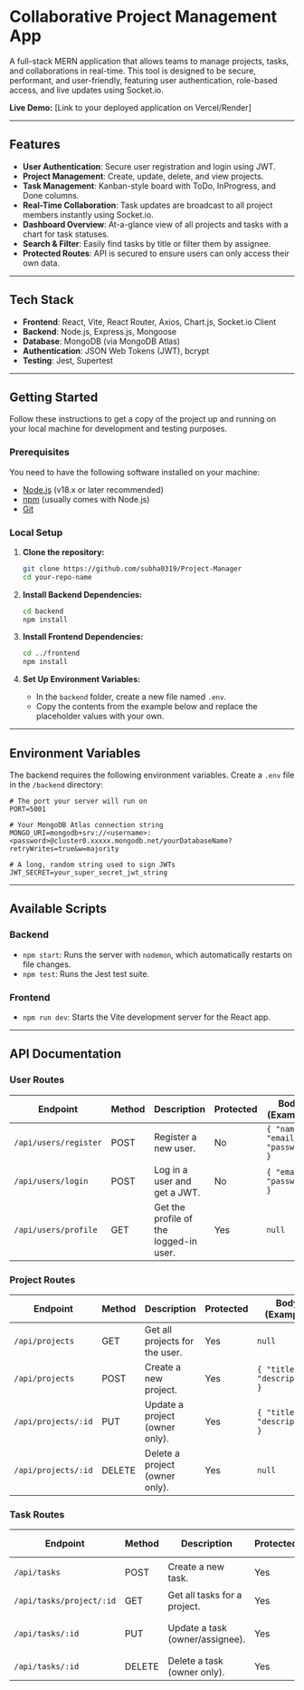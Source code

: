 # Collaborative Project Management App

A full-stack MERN application that allows teams to manage projects, tasks, and collaborations in real-time. This tool is designed to be secure, performant, and user-friendly, featuring user authentication, role-based access, and live updates using Socket.io.

**Live Demo:** [Link to your deployed application on Vercel/Render]

---

## Features

-   **User Authentication**: Secure user registration and login using JWT.
-   **Project Management**: Create, update, delete, and view projects.
-   **Task Management**: Kanban-style board with ToDo, InProgress, and Done columns.
-   **Real-Time Collaboration**: Task updates are broadcast to all project members instantly using Socket.io.
-   **Dashboard Overview**: At-a-glance view of all projects and tasks with a chart for task statuses.
-   **Search & Filter**: Easily find tasks by title or filter them by assignee.
-   **Protected Routes**: API is secured to ensure users can only access their own data.

---

## Tech Stack

-   **Frontend**: React, Vite, React Router, Axios, Chart.js, Socket.io Client
-   **Backend**: Node.js, Express.js, Mongoose
-   **Database**: MongoDB (via MongoDB Atlas)
-   **Authentication**: JSON Web Tokens (JWT), bcrypt
-   **Testing**: Jest, Supertest

---

## Getting Started

Follow these instructions to get a copy of the project up and running on your local machine for development and testing purposes.

### Prerequisites

You need to have the following software installed on your machine:
-   [Node.js](https://nodejs.org/) (v18.x or later recommended)
-   [npm](https://www.npmjs.com/) (usually comes with Node.js)
-   [Git](https://git-scm.com/)

### Local Setup

1.  **Clone the repository:**
    ```sh
    git clone https://github.com/subha0319/Project-Manager
    cd your-repo-name
    ```

2.  **Install Backend Dependencies:**
    ```sh
    cd backend
    npm install
    ```

3.  **Install Frontend Dependencies:**
    ```sh
    cd ../frontend
    npm install
    ```

4.  **Set Up Environment Variables:**
    -   In the `backend` folder, create a new file named `.env`.
    -   Copy the contents from the example below and replace the placeholder values with your own.

---

## Environment Variables

The backend requires the following environment variables. Create a `.env` file in the `/backend` directory:

```env
# The port your server will run on
PORT=5001

# Your MongoDB Atlas connection string
MONGO_URI=mongodb+srv://<username>:<password>@cluster0.xxxxx.mongodb.net/yourDatabaseName?retryWrites=true&w=majority

# A long, random string used to sign JWTs
JWT_SECRET=your_super_secret_jwt_string
```

---

## Available Scripts

### Backend

-   `npm start`: Runs the server with `nodemon`, which automatically restarts on file changes.
-   `npm test`: Runs the Jest test suite.

### Frontend

-   `npm run dev`: Starts the Vite development server for the React app.

---

## API Documentation

### User Routes

| Endpoint            | Method | Description                         | Protected | Body (Example)                                        |
| ------------------- | ------ | ----------------------------------- | --------- | ----------------------------------------------------- |
| `/api/users/register` | POST   | Register a new user.                | No        | `{ "name", "email", "password" }`                     |
| `/api/users/login`    | POST   | Log in a user and get a JWT.        | No        | `{ "email", "password" }`                             |
| `/api/users/profile`  | GET    | Get the profile of the logged-in user. | Yes       | `null`                                                |

### Project Routes

| Endpoint         | Method | Description                        | Protected | Body (Example)                  |
| ---------------- | ------ | ---------------------------------- | --------- | ------------------------------- |
| `/api/projects`    | GET    | Get all projects for the user.     | Yes       | `null`                          |
| `/api/projects`    | POST   | Create a new project.              | Yes       | `{ "title", "description" }`    |
| `/api/projects/:id`| PUT    | Update a project (owner only).     | Yes       | `{ "title", "description" }`    |
| `/api/projects/:id`| DELETE | Delete a project (owner only).     | Yes       | `null`                          |

### Task Routes

| Endpoint                  | Method | Description                       | Protected | Body (Example)                                |
| ------------------------- | ------ | --------------------------------- | --------- | --------------------------------------------- |
| `/api/tasks`              | POST   | Create a new task.                | Yes       | `{ "title", "projectId" }`                    |
| `/api/tasks/project/:id`  | GET    | Get all tasks for a project.      | Yes       | `null`                                        |
| `/api/tasks/:id`          | PUT    | Update a task (owner/assignee).   | Yes       | `{ "title", "status", "assignee" }` |
| `/api/tasks/:id`          | DELETE | Delete a task (owner only).       | Yes       | `null`                                        |
